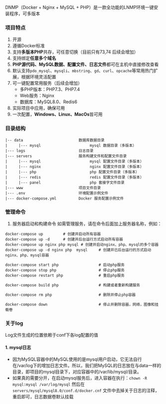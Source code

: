 DNMP（Docker + Nginx + MySQL + PHP）是一款全功能的LNMP环境一键安装程序，可多版本

### 项目特点
1. 开源
2. 遵循Docker标准
3. 支持**多版本PHP**共存，可任意切换（目前只有73,74 后续会增加）
4. 支持绑定**任意多个域名**
5. **PHP源代码、MySQL数据、配置文件、日志文件**都可在主机中直接修改查看
6. 默认支持`pdo_mysql`、`mysqli`、`mbstring`、`gd`、`curl`、`opcache`等常用热门扩展，根据环境灵活配置
7. 可一键配置常用服务（后续会增加）
    - 多PHP版本：PHP7.3、PHP7.4
    - Web服务：Nginx
    - 数据库：MySQL8.0、Redis6
8. 实际项目中应用，确保可用
9. 一次配置，**Windows、Linux、MacOs**皆可用

### 目录结构
```
|-- data                         数据库数据目录
|     |--- mysql                      mysql 数据目录（多版本）
|--- logs                        日志目录
|--- servers                     服务构建文件和配置文件目录
|     |--- mysql                      mysql 配置文件目录（多版本）
|     |--- nginx                      nginx 配置文件目录（多版本）
|     |--- php                        php 配置文件目录（多版本）
|     |--- redis                      redis 配置文件目录（多版本）
|     |--- panel                      php 套接字文件目录
|--- www                         项目文件目录
|--- .env                        环境配置示例文件
|--- docker-compose.yml          Docker 服务配置示例文件
```

### 管理命令
1. 服务器启动和构建命令
如需管理服务，请在命令后面加上服务器名称，例如：
```shell script
docker-compose up         # 创建并启动所有容器
docker-compose up -d      # 创建并后台运行方式启动所有容器
docker-compose up nginx php mysql # 创建并启动nginx、php、mysql的多个容器
docker-compose up -d nginx php  mysql     # 创建并已后台运行的方式启动nginx、php、mysql容器

docker-compose start php                  # 启动php服务
docker-compose stop php                   # 停止php服务
docker-compose restart php                # 重启php服务

docker-compose build php                  # 构建或者重新构建服务

docker-compose rm php                     # 删除并停止php容器

docker-compose down                       # 停止并删除容器，网络，图像和挂载卷
```

### 关于log
Log文件生成的位置依赖于conf下各log配置的值
#### 1. mysql日志
- 因为MySQL容器中的MySQL使用的是mysql用户启动，它无法自行在/var/log下的增加日志文件。所以，我们把MySQL的日志放在与data一样的目录，即项目的mysql目录下，对应容器中的/var/lib/mysql/目录。
- 如果真的需要分开，在启动mysql服务后，进入容器在执行：` chown -R mysql:mysql /var/log/mysql ` 然后在` servers/mysql/mysql8.0/conf.d/docker.cnf ` 文件中去掉关于日志的注释，重启即可，日志数据卷默认挂载